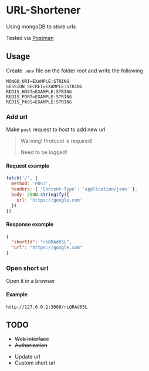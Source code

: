 # URL-Shortener

Using mongoDB to store urls

Tested via [Postman](https://postman.com)

## Usage

Create `.env` file on the folder root and write the following

```dotenv
MONGO_URI=EXAMPLE:STRING
SESSION_SECRET=EXAMPLE:STRING
REDIS_HOST=EXAMPLE:STRING
REDIS_PORT=EXAMPLE:STRING
REDIS_PASS=EXAMPLE:STRING
```

### Add url

Make `post` request to host to add new url

> Warning! Protocol is required!
>
> Need to be logged!

#### Request example

```javascript
fetch('/', {
  method: 'POST',
  headers: { 'Content-Type': 'application/json' },
  body: JSON.stringify({
    url: 'https://google.com'
  })
})
```

#### Response example

```json
{
  "shortId": "riQRAd65L",
  "url": "https://google.com"
}
```

### Open short url

Open it in a browser

#### Example

`http://127.0.0.1:3000/riQRAd65L`

## TODO

+ ~~Web Interface~~
+ ~~Authorization~~

- Update url
- Custom short url
